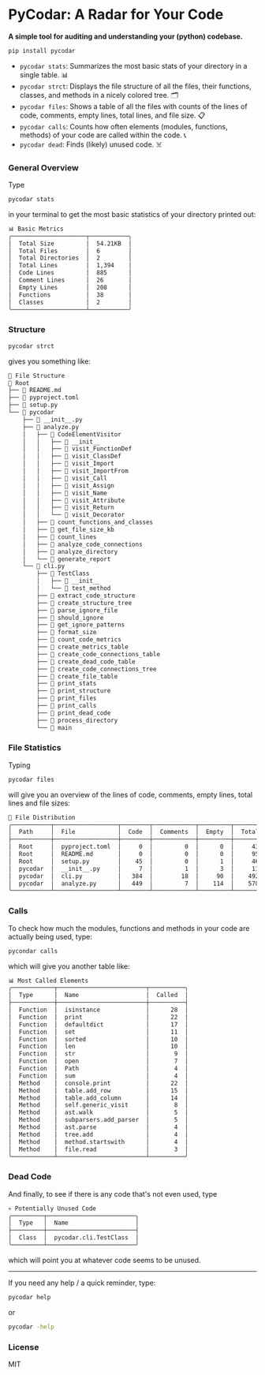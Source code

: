 # PyCodar: A Radar for Your Code
**A simple tool for auditing and understanding your (python) codebase.**

```bash
pip install pycodar
```

+ `pycodar stats`: Summarizes the most basic stats of your directory in a single table. 📊
+ `pycodar strct`: Displays the file structure of all the files, their functions, classes, and methods in a nicely colored tree. 🗂️
+ `pycodar files`: Shows a table of all the files with counts of the lines of code, comments, empty lines, total lines, and file size. 📋
+ `pycodar calls`: Counts how often elements (modules, functions, methods) of your code are called within the code. 📞
+ `pycodar dead`: Finds (likely) unused code. ☠️


### General Overview
Type
```bash
pycodar stats
```
in your terminal to get the most basic statistics of your directory printed out:
```bash
📊 Basic Metrics
╭─────────────────────┬───────────╮
│  Total Size         │  54.21KB  │
│  Total Files        │  6        │
│  Total Directories  │  2        │
│  Total Lines        │  1,394    │
│  Code Lines         │  885      │
│  Comment Lines      │  26       │
│  Empty Lines        │  208      │
│  Functions          │  38       │
│  Classes            │  2        │
╰─────────────────────┴───────────╯
```

### Structure
```bash
pycodar strct
```
gives you something like:
```bash
🌳 File Structure
📁 Root
├── 📄 README.md
├── 📄 pyproject.toml
├── 📄 setup.py
└── 📁 pycodar
    ├── 📄 __init__.py
    ├── 📄 analyze.py
    │   ├── 🔷 CodeElementVisitor
    │   │   ├── 🔹 __init__
    │   │   ├── 🔹 visit_FunctionDef
    │   │   ├── 🔹 visit_ClassDef
    │   │   ├── 🔹 visit_Import
    │   │   ├── 🔹 visit_ImportFrom
    │   │   ├── 🔹 visit_Call
    │   │   ├── 🔹 visit_Assign
    │   │   ├── 🔹 visit_Name
    │   │   ├── 🔹 visit_Attribute
    │   │   ├── 🔹 visit_Return
    │   │   └── 🔹 visit_Decorator
    │   ├── 🔸 count_functions_and_classes
    │   ├── 🔸 get_file_size_kb
    │   ├── 🔸 count_lines
    │   ├── 🔸 analyze_code_connections
    │   ├── 🔸 analyze_directory
    │   └── 🔸 generate_report
    └── 📄 cli.py
        ├── 🔷 TestClass
        │   ├── 🔹 __init__
        │   └── 🔹 test_method
        ├── 🔸 extract_code_structure
        ├── 🔸 create_structure_tree
        ├── 🔸 parse_ignore_file
        ├── 🔸 should_ignore
        ├── 🔸 get_ignore_patterns
        ├── 🔸 format_size
        ├── 🔸 count_code_metrics
        ├── 🔸 create_metrics_table
        ├── 🔸 create_code_connections_table
        ├── 🔸 create_dead_code_table
        ├── 🔸 create_code_connections_tree
        ├── 🔸 create_file_table
        ├── 🔸 print_stats
        ├── 🔸 print_structure
        ├── 🔸 print_files
        ├── 🔸 print_calls
        ├── 🔸 print_dead_code
        ├── 🔸 process_directory
        └── 🔸 main
```

### File Statistics
Typing
```bash
pycodar files
```
will give you an overview of the lines of code, comments, empty lines, total lines and file sizes:
```bash
📁 File Distribution
╭───────────┬──────────────────┬────────┬────────────┬─────────┬─────────┬───────────╮
│  Path     │  File            │  Code  │  Comments  │  Empty  │  Total  │     Size  │
├───────────┼──────────────────┼────────┼────────────┼─────────┼─────────┼───────────┤
│  Root     │  pyproject.toml  │     0  │         0  │      0  │     43  │   1.37KB  │
│  Root     │  README.md       │     0  │         0  │      0  │     95  │   3.37KB  │
│  Root     │  setup.py        │    45  │         0  │      1  │     46  │   1.72KB  │
│  pycodar  │  __init__.py     │     7  │         1  │      3  │     11  │   0.22KB  │
│  pycodar  │  cli.py          │   384  │        18  │     90  │    492  │  18.62KB  │
│  pycodar  │  analyze.py      │   449  │         7  │    114  │    570  │  22.27KB  │
╰───────────┴──────────────────┴────────┴────────────┴─────────┴─────────┴───────────╯
```

### Calls
To check how much the modules, functions and methods in your code are actually being used, type:
```bash
pycondar calls
```
which will give you another table like:
```bash
📊 Most Called Elements
╭────────────┬─────────────────────────┬──────────╮
│  Type      │  Name                   │  Called  │
├────────────┼─────────────────────────┼──────────┤
│  Function  │  isinstance             │      28  │
│  Function  │  print                  │      22  │
│  Function  │  defaultdict            │      17  │
│  Function  │  set                    │      11  │
│  Function  │  sorted                 │      10  │
│  Function  │  len                    │      10  │
│  Function  │  str                    │       9  │
│  Function  │  open                   │       7  │
│  Function  │  Path                   │       4  │
│  Function  │  sum                    │       4  │
│  Method    │  console.print          │      22  │
│  Method    │  table.add_row          │      15  │
│  Method    │  table.add_column       │      14  │
│  Method    │  self.generic_visit     │       8  │
│  Method    │  ast.walk               │       5  │
│  Method    │  subparsers.add_parser  │       5  │
│  Method    │  ast.parse              │       4  │
│  Method    │  tree.add               │       4  │
│  Method    │  method.startswith      │       4  │
│  Method    │  file.read              │       3  │
╰────────────┴─────────────────────────┴──────────╯
```

### Dead Code
And finally, to see if there is any code that's not even used, type
```bash
💀 Potentially Unused Code
╭─────────┬─────────────────────────╮
│  Type   │  Name                   │
├─────────┼─────────────────────────┤
│  Class  │  pycodar.cli.TestClass  │
╰─────────┴─────────────────────────╯
```
which will point you at whatever code seems to be unused.

---

If you need any help / a quick reminder, type:
```bash
pycodar help
```
or
```bash
pycodar -help
```

### License
MIT

